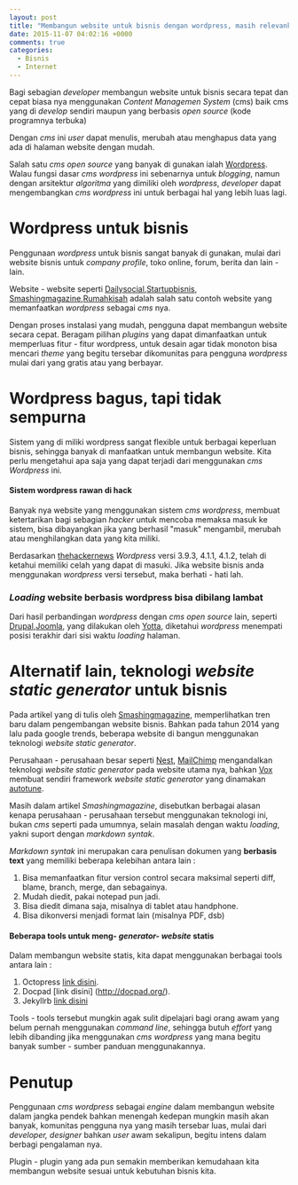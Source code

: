 ```yaml
---
layout: post
title: "Membangun website untuk bisnis dengan wordpress, masih relevankah?"
date: 2015-11-07 04:02:16 +0000
comments: true
categories:
  - Bisnis
  - Internet
---
```


Bagi sebagian *developer* membangun website untuk bisnis secara tepat dan cepat biasa nya menggunakan *Content Managemen System* (cms) baik cms yang di *develop* sendiri maupun yang berbasis *open source* (kode programnya terbuka)

Dengan *cms* ini *user* dapat menulis, merubah atau menghapus data yang ada di halaman website dengan mudah.

Salah satu *cms open source* yang banyak di gunakan ialah [Wordpress](https://wordpress.org/). Walau fungsi dasar *cms wordpress* ini sebenarnya untuk *blogging*, namun dengan arsitektur *algoritma* yang dimiliki oleh *wordpress*, *developer* dapat mengembangkan *cms wordpress* ini untuk berbagai hal yang lebih luas lagi.

<!-- more -->

# Wordpress untuk bisnis

Penggunaan *wordpress* untuk bisnis sangat banyak di gunakan, mulai dari website bisnis untuk *company profile*, toko online, forum, berita  dan lain - lain.

Website - website seperti [Dailysocial](http://dailysocial.net),[Startupbisnis](startupbisnis.com), [Smashingmagazine](http://www.smashingmagazine.com),[Rumahkisah](http://rumahkisah.com) adalah salah satu contoh website yang memanfaatkan  *wordpress* sebagai *cms* nya.

Dengan proses instalasi yang mudah, pengguna dapat  membangun website secara cepat. Beragam pilihan *plugins* yang dapat dimanfaatkan untuk memperluas fitur - fitur wordpress, untuk desain agar tidak monoton bisa mencari *theme* yang begitu tersebar dikomunitas para pengguna *wordpress* mulai dari yang gratis atau yang berbayar.

# Wordpress bagus, tapi tidak sempurna

Sistem yang di miliki wordpress sangat flexible untuk berbagai keperluan bisnis, sehingga banyak di manfaatkan untuk membangun website. Kita perlu mengetahui apa saja yang dapat terjadi dari menggunakan *cms Wordpress* ini.

#### Sistem wordpress rawan di hack


Banyak nya website yang menggunakan sistem *cms wordpress*, membuat ketertarikan bagi sebagian *hacker* untuk mencoba memaksa masuk ke sistem, bisa dibayangkan jika yang berhasil "masuk" mengambil, merubah atau menghilangkan data yang kita miliki.

Berdasarkan [thehackernews](http://thehackernews.com/2015/04/WordPress-vulnerability.html) *Wordpress* versi 3.9.3, 4.1.1, 4.1.2, telah di ketahui memiliki celah yang dapat di masuki. Jika website bisnis anda menggunakan *wordpress* versi tersebut, maka berhati - hati lah.


### *Loading*  website berbasis wordpress bisa dibilang lambat


Dari hasil perbandingan *wordpress* dengan *cms open source* lain, seperti  [Drupal](https://www.drupal.org/),[Joomla](https://www.joomla.org/), yang dilakukan oleh [Yotta](http://www.yottaa.com/blog/application-optimization/bid/301605/Benchmarking-Performance-of-8-CMS-Platforms-Who-Is-Slowest),  diketahui *wordpress* menempati posisi terakhir dari sisi waktu *loading* halaman.  

# Alternatif lain, teknologi *website static generator*  untuk bisnis

Pada artikel yang di tulis oleh [Smashingmagazine](http://www.smashingmagazine.com/2015/11/modern-static-website-generators-next-big-thing/), memperlihatkan tren baru dalam pengembangan website bisnis. Bahkan pada tahun 2014 yang lalu pada google trends, beberapa website  di bangun menggunakan teknologi *website static generator*.

Perusahaan - perusahaan besar seperti [Nest](https://nest.com/), [MailChimp](http://mailchimp.com/) mengandalkan teknologi *website static generator* pada website utama nya, bahkan [Vox](http://www.voxmedia.com/) membuat sendiri framework *website static generator* yang dinamakan [autotune](http://product.voxmedia.com/2015/7/8/8907841/introducing-autotune).

Masih dalam artikel *Smashingmagazine*, disebutkan berbagai alasan kenapa perusahaan - perusahaan tersebut menggunakan teknologi ini, bukan *cms* seperti pada umumnya, selain masalah dengan waktu *loading*, yakni  suport dengan *markdown syntak*.

*Markdown syntak* ini merupakan cara penulisan dokumen yang **berbasis text** yang memiliki beberapa kelebihan antara lain :
1. Bisa memanfaatkan fitur version control secara maksimal seperti diff, blame, branch, merge, dan sebagainya.
2. Mudah diedit, pakai notepad pun jadi.
3. Bisa diedit dimana saja, misalnya di tablet atau handphone.  
4. Bisa dikonversi menjadi format lain (misalnya PDF, dsb)

#### Beberapa tools untuk meng- *generator- website* statis

Dalam membangun website statis, kita dapat menggunakan berbagai tools antara lain :

1. Octopress [link disini](http://octopress.org/).
2. Docpad [link disini] (http://docpad.org/).
3. Jekyllrb [link disini](https://jekyllrb.com/)

Tools - tools tersebut mungkin agak sulit dipelajari bagi orang awam yang belum pernah menggunakan *command line*, sehingga butuh *effort* yang lebih dibanding jika menggunakan *cms wordpress* yang mana begitu banyak sumber - sumber panduan menggunakannya.

# Penutup

Penggunaan *cms wordpress* sebagai *engine* dalam membangun website dalam jangka pendek bahkan menengah kedepan mungkin masih akan banyak, komunitas pengguna nya yang masih tersebar luas, mulai dari *developer, designer* bahkan *user* awam sekalipun, begitu intens dalam berbagi pengalaman nya.

Plugin - plugin yang ada pun semakin memberikan kemudahaan kita membangun website sesuai untuk kebutuhan bisnis kita.
